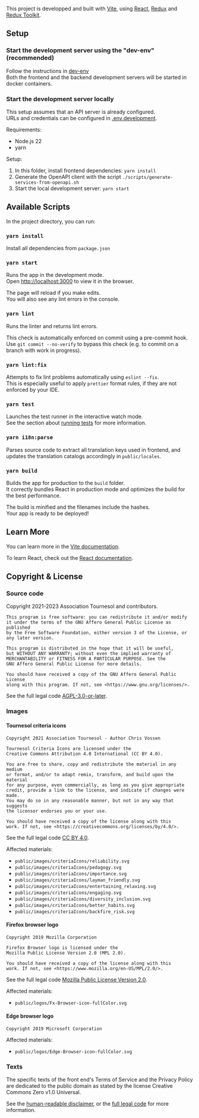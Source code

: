This project is developped and built with [Vite](https://vite.dev), using [React](https://react.dev), [Redux](https://redux.js.org/) and [Redux Toolkit](https://redux-toolkit.js.org/).

## Setup

### Start the development server using the "dev-env" (recommended)

Follow the instructions in [dev-env](../dev-env/README.md)  
Both the frontend and the backend development servers will be started in docker containers.

### Start the development server locally

This setup assumes that an API server is already configured.  
URLs and credentials can be configured in [.env.development](./.env.development).

Requirements:
 * Node.js 22
 * yarn

Setup:
1. In this folder, install frontend dependencies: `yarn install`
2. Generate the OpenAPI client with the script `./scripts/generate-services-from-openapi.sh`
3. Start the local development server: `yarn start`

## Available Scripts

In the project directory, you can run:

### `yarn install`

Install all dependencies from `package.json`

### `yarn start`

Runs the app in the development mode.<br />
Open [http://localhost:3000](http://localhost:3000) to view it in the browser.

The page will reload if you make edits.<br />
You will also see any lint errors in the console.

### `yarn lint`

Runs the linter and returns lint errors.

This check is automatically enforced on commit using a pre-commit hook. Use `git commit --no-verify` to bypass this check (e.g. to commit on a branch with work in progress).

### `yarn lint:fix`

Attempts to fix lint problems automatically using `eslint --fix`.<br />
This is especially useful to apply `prettier` format rules, if they are not enforced by your IDE.

### `yarn test`

Launches the test runner in the interactive watch mode.<br />
See the section about [running tests](https://facebook.github.io/create-react-app/docs/running-tests) for more information.

### `yarn i18n:parse`

Parses source code to extract all translation keys used in frontend, and updates the translation catalogs accordingly in `public/locales`.

### `yarn build`

Builds the app for production to the `build` folder.<br />
It correctly bundles React in production mode and optimizes the build for the best performance.

The build is minified and the filenames include the hashes.<br />
Your app is ready to be deployed!


## Learn More

You can learn more in the [Vite documentation](https://vitejs.dev/guide/).

To learn React, check out the [React documentation](https://react.dev/learn).

## Copyright & License

### Source code

Copyright 2021-2023 Association Tournesol and contributors.

    This program is free software: you can redistribute it and/or modify
    it under the terms of the GNU Affero General Public License as published
    by the Free Software Foundation, either version 3 of the License, or
    any later version.

    This program is distributed in the hope that it will be useful,
    but WITHOUT ANY WARRANTY; without even the implied warranty of
    MERCHANTABILITY or FITNESS FOR A PARTICULAR PURPOSE. See the
    GNU Affero General Public License for more details.

    You should have received a copy of the GNU Affero General Public License
    along with this program. If not, see <https://www.gnu.org/licenses/>.

See the full legal code [AGPL-3.0-or-later][lic-frontend-agpl-3.0-or-later].

### Images

#### Tournesol criteria icons

    Copyright 2021 Association Tournesol - Author Chris Vossen

    Tournesol Criteria Icons are licensed under the
    Creative Commons Attribution 4.0 International (CC BY 4.0).

    You are free to share, copy and redistribute the material in any medium
    or format, and/or to adapt remix, transform, and build upon the material
    for any purpose, even commercially, as long as you give appropriate
    credit, provide a link to the license, and indicate if changes were made.
    You may do so in any reasonable manner, but not in any way that suggests
    the licensor endorses you or your use.

    You should have received a copy of the license along with this
    work. If not, see <https://creativecommons.org/licenses/by/4.0/>.

See the full legal code [CC BY 4.0][lic-frontend-cc-by-4.0].

Affected materials:
- `public/images/criteriaIcons/reliability.svg`
- `public/images/criteriaIcons/pedagogy.svg`
- `public/images/criteriaIcons/importance.svg`
- `public/images/criteriaIcons/layman_friendly.svg`
- `public/images/criteriaIcons/entertaining_relaxing.svg`
- `public/images/criteriaIcons/engaging.svg`
- `public/images/criteriaIcons/diversity_inclusion.svg`
- `public/images/criteriaIcons/better_habits.svg`
- `public/images/criteriaIcons/backfire_risk.svg`

[lic-frontend-agpl-3.0-or-later]: ./LICENSE.AGPL-3.0-or-later.txt
[lic-frontend-cc-by-4.0]: ./LICENSE.CC-BY-4.0.txt
[lic-frontend-mpl-2.0]: ./LICENSE.MPL-2.0.txt

#### Firefox browser logo

    Copyright 2019 Mozilla Corporation

    Firefox Browser logo is licensed under the
    Mozilla Public License Version 2.0 (MPL 2.0).

    You should have received a copy of the license along with this
    work. If not, see <https://www.mozilla.org/en-US/MPL/2.0/>.

See the full legal code
[Mozilla Public License Version 2.0][lic-frontend-mpl-2.0].

Affected materials:
- `public/logos/Fx-Browser-icon-fullColor.svg`

#### Edge browser logo

    Copyright 2019 Microsoft Corporation

Affected materials:
- `public/logos/Edge-Browser-icon-fullColor.svg`

### Texts

The specific texts of the front end's Terms of Service and the Privacy Policy
are dedicated to the public domain as stated by the license Creative Commons
Zero v1.0 Universal.

See the [human-readable disclaimer][cc0-1.0-disclaimer], or the
[full legal code][cc0-1.0-full-legalcode] for more information.

[cc0-1.0-disclaimer]: https://creativecommons.org/publicdomain/zero/1.0/
[cc0-1.0-full-legalcode]: https://creativecommons.org/publicdomain/zero/1.0/legalcode
